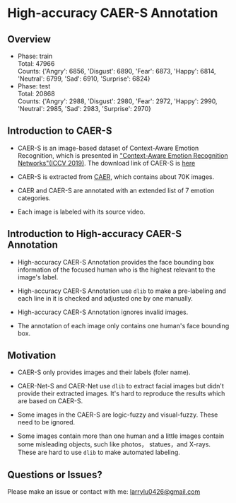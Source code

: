 # High-accuracy CAER-S Annotation

## Overview
- Phase: train<br>
Total: 47966<br>
Counts:  {'Angry': 6856, 'Disgust': 6890, 'Fear': 6873, 'Happy': 6814, 'Neutral': 6799, 'Sad': 6910, 'Surprise': 6824}
- Phase: test<br>
Total: 20868<br>
Counts:  {'Angry': 2988, 'Disgust': 2980, 'Fear': 2972, 'Happy': 2990, 'Neutral': 2985, 'Sad': 2983, 'Surprise': 2970}

## Introduction to CAER-S

- CAER-S is an image-based dataset of Context-Aware Emotion Recognition, which is presented in ["Context-Aware Emotion Recognition Networks"(ICCV 2019)](https://caer-dataset.github.io/file/JiyoungLee_iccv2019_CAER-Net.pdf). The download link of CAER-S is [here](https://drive.google.com/a/yonsei.ac.kr/file/d/1cqB_5UmFQXacjPeRb8Aw1VE2v0vO4bdo/view?usp=sharing)

- CAER-S is extracted from [CAER](https://caer-dataset.github.io/index.html), which contains about 70K images.

- CAER and CAER-S are annotated with an extended list of 7 emotion categories.

- Each image is labeled with its source video.

## Introduction to High-accuracy CAER-S Annotation

- High-accuracy CAER-S Annotation provides the face bounding box information of the focused human who is the highest relevant to the image's label.

- High-accuracy CAER-S Annotation use `dlib` to make a pre-labeling and each line in it is checked and adjusted one by one manually.

- High-accuracy CAER-S Annotation ignores invalid images.

- The annotation of each image only contains one human's face bounding box.

## Motivation

- CAER-S only provides images and their labels (foler name).

- CAER-Net-S and CAER-Net use `dlib` to extract facial images but didn't provide their extracted images. It's hard to reproduce the results which are based on CAER-S.

- Some images in the CAER-S are logic-fuzzy and visual-fuzzy. These need to be ignored.

- Some images contain more than one human and a little images contain some misleading objects, such like photos， statues，and X-rays. These are hard to use `dlib` to make automated labeling.


## Questions or Issues?

Please make an issue or contact with me: larrylu0426@gmail.com